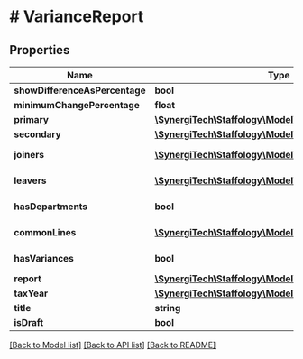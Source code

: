 # # VarianceReport

## Properties

Name | Type | Description | Notes
------------ | ------------- | ------------- | -------------
**showDifferenceAsPercentage** | **bool** |  | [optional]
**minimumChangePercentage** | **float** |  | [optional]
**primary** | [**\SynergiTech\Staffology\Model\GrossToNetReport**](GrossToNetReport.md) |  | [optional]
**secondary** | [**\SynergiTech\Staffology\Model\GrossToNetReport**](GrossToNetReport.md) |  | [optional]
**joiners** | [**\SynergiTech\Staffology\Model\GrossToNetReportLine[]**](GrossToNetReportLine.md) |  | [optional] [readonly]
**leavers** | [**\SynergiTech\Staffology\Model\GrossToNetReportLine[]**](GrossToNetReportLine.md) |  | [optional] [readonly]
**hasDepartments** | **bool** |  | [optional] [readonly]
**commonLines** | [**\SynergiTech\Staffology\Model\GrossToNetReportLine[]**](GrossToNetReportLine.md) |  | [optional] [readonly]
**hasVariances** | **bool** |  | [optional] [readonly]
**report** | [**\SynergiTech\Staffology\Model\Report**](Report.md) |  | [optional]
**taxYear** | [**\SynergiTech\Staffology\Model\TaxYear**](TaxYear.md) |  | [optional]
**title** | **string** |  | [optional]
**isDraft** | **bool** |  | [optional]

[[Back to Model list]](../../README.md#models) [[Back to API list]](../../README.md#endpoints) [[Back to README]](../../README.md)
